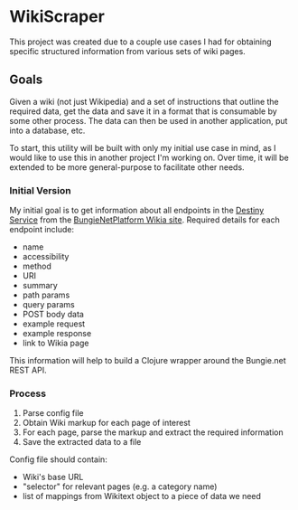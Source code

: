# WikiScraper

This project was created due to a couple use cases I had for obtaining specific
structured information from various sets of wiki pages.

## Goals

Given a wiki (not just Wikipedia) and a set of instructions that outline the
required data, get the data and save it in a format that is consumable by some
other process.  The data can then be used in another application, put into a
database, etc.

To start, this utility will be built with only my initial use case in mind, as
I would like to use this in another project I'm working on.  Over time, it will
be extended to be more general-purpose to facilitate other needs.

### Initial Version

My initial goal is to get information about all endpoints in the
[Destiny Service][0] from the [BungieNetPlatform Wikia site][1].  Required
details for each endpoint include:
- name
- accessibility
- method
- URI
- summary
- path params
- query params
- POST body data
- example request
- example response
- link to Wikia page

This information will help to build a Clojure wrapper around the Bungie.net
REST API.

### Process

1. Parse config file
2. Obtain Wiki markup for each page of interest
3. For each page, parse the markup and extract the required information
4. Save the extracted data to a file

Config file should contain:
- Wiki's base URL
- "selector" for relevant pages (e.g. a category name)
- list of mappings from Wikitext object to a piece of data we need

[0]: http://bungienetplatform.wikia.com/wiki/Category:DestinyService
[1]: http://bungienetplatform.wikia.com/
